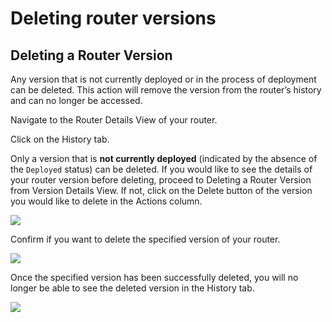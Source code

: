 # Deleting router versions

## Deleting a Router Version

Any version that is not currently deployed or in the process of deployment can be deleted. This action will remove the version from the router’s history and can no longer be accessed.

Navigate to the Router Details View of your router.

Click on the History tab.

Only a version that is **not currently deployed** (indicated by the absence of the `Deployed` status) can be deleted. If you would like to see the details of your router version before deleting, proceed to Deleting a Router Version from Version Details View. If not, click on the Delete button of the version you would like to delete in the Actions column.

![](../../../.gitbook/assets/delete\_version\_button.png)

Confirm if you want to delete the specified version of your router.

![](../../../.gitbook/assets/delete\_router\_modal.png)

Once the specified version has been successfully deleted, you will no longer be able to see the deleted version in the History tab.

![](../../../.gitbook/assets/success\_version\_delete.png)



